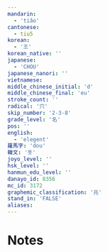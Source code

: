 ```yaml
---
mandarin:
  - 'tiǎo'
cantonese:
  - tiu5
korean:
  - '조'
korean_native: ''
japanese:
  - 'CHOU'
japanese_nanori: ''
vietnamese:
middle_chinese_initial: 'd'
middle_chinese_final: 'eu'
stroke_count: ''
radical: '穴'
skip_number: '2-3-8'
grade_level: '名'
pos: ''
english:
  - 'elegent'
羅馬字: 'dou'
韓文: '돗'
joyo_level: ''
hsk_level: ''
hanmun_edu_level: ''
danayo_id: 8356
mc_id: 3172
graphemic_classification: '兆'
stand_in: 'FALSE'
aliases:
---
```


# Notes
